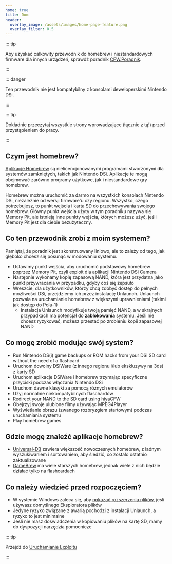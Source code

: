 ```yaml
---
home: true
title: Dom
header:
  overlay_image: /assets/images/home-page-feature.png
  overlay_filter: 0.5
---
```


::: tip

Aby uzyskać całkowity przewodnik do homebrew i niestandardowych firmware dla innych urządzeń, sprawdź poradnik [CFW.Poradnik](https://cfw.guide/).

:::

::: danger

Ten przewodnik nie jest kompatybilny z konsolami deweloperskimi Nintendo DSi.

:::

::: tip

Dokładnie przeczytaj wszystkie strony wprowadzające (łącznie z tą!) przed przystąpieniem do pracy.

:::

## Czym jest homebrew?

[Aplikacje Homebrew](https://en.wikipedia.org/wiki/Homebrew_(video_games)) są nielicencjonowanymi programami stworzonymi dla systemów zamkniętych, takich jak Nintendo DSi. Aplikacje te mogą obejmować zarówno programy użytkowe, jak i niestandardowe gry homebrew.

Homebrew można uruchomić za darmo na wszystkich konsolach Nintendo DSi, niezależnie od wersji firmware'u czy regionu. Wszystko, czego potrzebujesz, to punkt wejścia i karta SD do przechowywania swojego homebrew. Główny punkt wejścia użyty w tym poradniku nazywa się Memory Pit, ale istnieją inne punkty wejścia, których możesz użyć, jeśli Memory Pit jest dla ciebie bezużyteczny.

## Co ten przewodnik zrobi z moim systemem?

Pamiętaj, że poradnik jest skonstruowany liniowo, ale to zależy od tego, jak głęboko chcesz się posunąć w modowaniu systemu.

- Ustawimy punkt wejścia, aby uruchomić podstawowy homebrew poprzez Memory Pit, czyli exploit dla aplikacji Nintendo DSi Camera
- Następnie wykonamy kopię zapasową NAND, która jest przydatna jako punkt przywracania w przypadku, gdyby coś się zepsuło
- Wreszcie, dla użytkowników, którzy chcą zdobyć dostęp do pełnych możliwości DSi, przejdziemy ich przez instalację Unlaunch. Unlaunch pozwala na uruchamianie homebrew z większymi uprawnieniami (takimi jak dostęp do Pola-1)
   - Instalacja Unlaunch modyfikuje twoją pamięć NAND, a w skrajnych przypadkach ma potencjał do **zablokowania** systemu. Jeśli nie chcesz ryzykować, możesz przestać po zrobieniu kopii zapasowej NAND

## Co mogę zrobić modując swój system?

- Run Nintendo DS(i) game backups or ROM hacks from your DSi SD card without the need of a flashcard
- Uruchom dowolny DSiWare (z innego regionu i/lub ekskluzywy na 3ds) z karty SD
- Uruchom aplikacje DSiWare i homebrew trzymając specyficzne przyciski podczas włączania Nintendo DSi
- Uruchom dawne klasyki za pomocą różnych emulatorów
- Użyj normalnie niekompatybilnych flaschardów
- Redirect your NAND to the SD card using hiyaCFW
- Obejrzyj swoje ulubione filmy używając MPEG4Player
- Wyświetlanie obrazu (zwanego rozbryzgiem startowym) podczas uruchamiania systemu
- Play homebrew games

## Gdzie mogę znaleźć aplikacje homebrew?

- [Universal-DB](https://db.universal-team.net/ds) zawiera większość nowoczesnych homebrew, z ładnym wyszukiwaniem i sortowaniem, aby śledzić, co zostało ostatnio zaktualizowane
- [GameBrew](https://www.gamebrew.org/wiki/List_of_all_DS_homebrew) ma wiele starszych homebrew, jednak wiele z nich będzie działać tylko na flashcardach

## Co należy wiedzieć przed rozpoczęciem?

- W systemie Windows zaleca się, aby [pokazać rozszerzenia plików](file-extensions-%28windows%29), jeśli używasz domyślnego Eksploratora plików
- Jedyne ryzyko związane z awarią pochodzi z instalacji Unlaunch, a ryzyko to jest minimalne
- Jeśli nie masz doświadczenia w kopiowaniu plików na kartę SD, mamy do dyspozycji narzędzia pomocnicze

::: tip

Przejdź do [Uruchamianie Exploitu](launching-the-exploit)

:::
